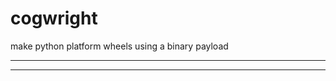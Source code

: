 # cogwright
make python platform wheels using a binary payload

--------------------------------------------------------------------------



--------------------------------------------------------------------------
